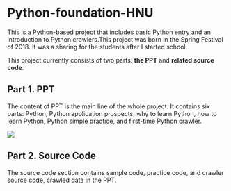 # Python-foundation-HNU
This is a Python-based project that includes basic Python entry and an introduction to Python crawlers.This project was born in the Spring Festival of 2018. It was a sharing for the students after I started school.

This project currently consists of two parts: **the PPT** and **related source code**.

## Part 1. PPT

The content of PPT is the main line of the whole project. It contains six parts: Python, Python application prospects, why to learn Python, how to learn Python, Python simple practice, and first-time Python crawler.

![](http://img.wehuihua.cn/blog/20190512135650.png)

## Part 2. Source Code

The source code section contains sample code, practice code, and crawler source code, crawled data in the PPT.





